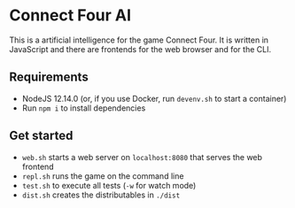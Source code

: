 # Connect Four AI

This is a artificial intelligence for the game Connect Four. It is written in JavaScript and there are frontends for the web browser and for the CLI.

## Requirements

- NodeJS 12.14.0 (or, if you use Docker, run `devenv.sh` to start a container)
- Run `npm i` to install dependencies

## Get started

- `web.sh` starts a web server on `localhost:8080` that serves the web frontend
- `repl.sh` runs the game on the command line
- `test.sh` to execute all tests (`-w` for watch mode)
- `dist.sh` creates the distributables in `./dist`
